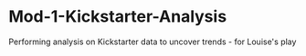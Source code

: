 # Mod-1-Kickstarter-Analysis
Performing analysis on Kickstarter data to uncover trends - for Louise's play
